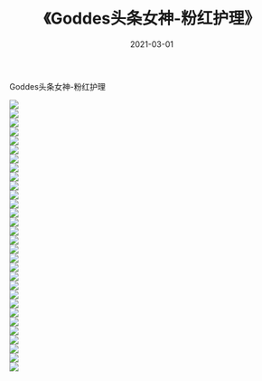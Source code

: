 ﻿---
layout: post
title:  《Goddes头条女神-粉红护理》
date:   2021-03-01
img: http://img.660000.xyz/Sharelink/网络美图/2021/Goddes头条女神-粉红护理/000.jpg
categories: [美女, 清纯, 唯美]
---

Goddes头条女神-粉红护理

  ![](http://img.660000.xyz/Sharelink/网络美图/2021/Goddes头条女神-粉红护理/001.jpg) <br> ![](http://img.660000.xyz/Sharelink/网络美图/2021/Goddes头条女神-粉红护理/002.jpg) <br> ![](http://img.660000.xyz/Sharelink/网络美图/2021/Goddes头条女神-粉红护理/003.jpg) <br> ![](http://img.660000.xyz/Sharelink/网络美图/2021/Goddes头条女神-粉红护理/004.jpg) <br> ![](http://img.660000.xyz/Sharelink/网络美图/2021/Goddes头条女神-粉红护理/005.jpg) <br> ![](http://img.660000.xyz/Sharelink/网络美图/2021/Goddes头条女神-粉红护理/006.jpg) <br> ![](http://img.660000.xyz/Sharelink/网络美图/2021/Goddes头条女神-粉红护理/007.jpg) <br> ![](http://img.660000.xyz/Sharelink/网络美图/2021/Goddes头条女神-粉红护理/008.jpg) <br> ![](http://img.660000.xyz/Sharelink/网络美图/2021/Goddes头条女神-粉红护理/009.jpg) <br> ![](http://img.660000.xyz/Sharelink/网络美图/2021/Goddes头条女神-粉红护理/010.jpg) <br> ![](http://img.660000.xyz/Sharelink/网络美图/2021/Goddes头条女神-粉红护理/011.jpg) <br> ![](http://img.660000.xyz/Sharelink/网络美图/2021/Goddes头条女神-粉红护理/012.jpg) <br> ![](http://img.660000.xyz/Sharelink/网络美图/2021/Goddes头条女神-粉红护理/013.jpg) <br> ![](http://img.660000.xyz/Sharelink/网络美图/2021/Goddes头条女神-粉红护理/014.jpg) <br> ![](http://img.660000.xyz/Sharelink/网络美图/2021/Goddes头条女神-粉红护理/015.jpg) <br> ![](http://img.660000.xyz/Sharelink/网络美图/2021/Goddes头条女神-粉红护理/016.jpg) <br> ![](http://img.660000.xyz/Sharelink/网络美图/2021/Goddes头条女神-粉红护理/017.jpg) <br> ![](http://img.660000.xyz/Sharelink/网络美图/2021/Goddes头条女神-粉红护理/018.jpg) <br> ![](http://img.660000.xyz/Sharelink/网络美图/2021/Goddes头条女神-粉红护理/019.jpg) <br> ![](http://img.660000.xyz/Sharelink/网络美图/2021/Goddes头条女神-粉红护理/020.jpg) <br> ![](http://img.660000.xyz/Sharelink/网络美图/2021/Goddes头条女神-粉红护理/021.jpg) <br> ![](http://img.660000.xyz/Sharelink/网络美图/2021/Goddes头条女神-粉红护理/022.jpg) <br> ![](http://img.660000.xyz/Sharelink/网络美图/2021/Goddes头条女神-粉红护理/023.jpg) <br> ![](http://img.660000.xyz/Sharelink/网络美图/2021/Goddes头条女神-粉红护理/024.jpg) <br> ![](http://img.660000.xyz/Sharelink/网络美图/2021/Goddes头条女神-粉红护理/025.jpg) <br> ![](http://img.660000.xyz/Sharelink/网络美图/2021/Goddes头条女神-粉红护理/026.jpg) <br> ![](http://img.660000.xyz/Sharelink/网络美图/2021/Goddes头条女神-粉红护理/027.jpg) <br> ![](http://img.660000.xyz/Sharelink/网络美图/2021/Goddes头条女神-粉红护理/028.jpg) <br> ![](http://img.660000.xyz/Sharelink/网络美图/2021/Goddes头条女神-粉红护理/029.jpg) <br> ![](http://img.660000.xyz/Sharelink/网络美图/2021/Goddes头条女神-粉红护理/030.jpg) <br>